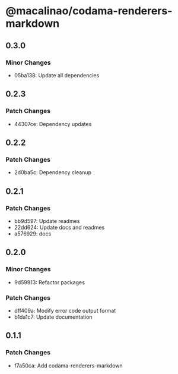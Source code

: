 # @macalinao/codama-renderers-markdown

## 0.3.0

### Minor Changes

- 05ba138: Update all dependencies

## 0.2.3

### Patch Changes

- 44307ce: Dependency updates

## 0.2.2

### Patch Changes

- 2d0ba5c: Dependency cleanup

## 0.2.1

### Patch Changes

- bb9d597: Update readmes
- 22dd624: Update docs and readmes
- a576929: docs

## 0.2.0

### Minor Changes

- 9d59913: Refactor packages

### Patch Changes

- dff409a: Modify error code output format
- b1da1c7: Update documentation

## 0.1.1

### Patch Changes

- f7a50ca: Add codama-renderers-markdown
